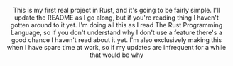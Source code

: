 <div align="center">
  <p>This is my first real project in Rust, and it's going to be fairly simple. I'll update the README as I go along, but if you're reading thing I haven't gotten around to it yet. I'm doing all this as I read The Rust Programming Language, so if you don't understand why I don't use a feature there's a good chance I haven't read about it yet. I'm also exclusively making this when I have spare time at work, so if my updates are infrequent for a while that would be why
</div>
